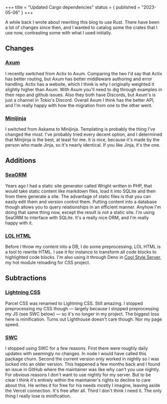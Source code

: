 +++
title = "Updated Cargo dependencies"
status = { published = "2023-05-06" }
+++

A while back I wrote about rewriting this blog to use Rust. There have been a lot of changes since then, and I wanted to catalog some the crates that I use now, contrasting some with what I used initially.

## Changes

### [Axum](https://github.com/tokio-rs/axum)

I recently switched from Actix to Axum. Comparing the two I'd say that Actix has better routing, but Axum has better middleware authoring and error handling. Actix has a website, which I think is why I originally weighted it slightly higher than Axum. With Axum you'll need to dig through examples in their repo and github issues. Also they both have Discords, but Axum's is just a channel in Tokio's Discord. Overall Axum I think has the better API, and I'm really happy with how the migration from one to the other went.

### [Minijinja](https://github.com/mitsuhiko/minijinja)

I switched from Askama to Minijinja. Templating is probably the thing I've changed the most. I've probably tried every decent option, and I determined that Minijinja is the best, at least for me. It is nice, because it's made by the person who made Jinja, so it's nearly identical. If you like Jinja, it's the one.

## Additions

### [SeaORM](https://www.sea-ql.org/SeaORM/)

Years ago I had a static site generator called Wright written in PHP, that would take static content like markdown files, load it into SQLite and then from there generate a site. The advantage of static files is that you can easily edit them and version control them. Putting content into a database though allows you to query relationships in an efficient manner. Anyhow I'm doing that same thing now, except the result is not a static site. I'm using SeaORM to interface with SQLite. It's a really nice ORM, and I'm really happy with it.

### [LOL HTML](https://github.com/cloudflare/lol-html)

Before I throw my content into a DB, I do some preprocessing. LOL HTML is a tool to rewrite HTML. I use it for instance to transform all code blocks to highlighted code blocks. I'm also using it through Deno in [Cool Style Server](https://github.com/erickmerchant/coolstyleserver), my hot module reloading for CSS project.

## Subtractions

### [Lightning CSS](https://lightningcss.dev/)

Parcel CSS was renamed to Lightning CSS. Still amazing. I stopped preprocessing my CSS though — largely because I stopped preprocessing my JS (see SWC below) — so it's no longer in my project. The biggest loss here is minification. Turns out Lighthouse doesn't care though. Nor my page speed.

### [SWC](https://swc.rs/)

I stopped using SWC for a few reasons. First there were roughly daily updates with seemingly no changes. In node I would have called this package churn. Second the current version only worked in nightly so I was locked into an older version. This happened a few months back and I found an issue in GitHub where the maintainer was like why can't you use nightly. For obvious reasons I don't want to use nightly for my server. But to be clear I think it's entirely within the maintainer's rights to decline to care about this. He writes it for free for his needs mostly I imagine, leaving aside the Vercel connection. It's free after all. Third I don't think I need it. The only thing I really lose is minification.
